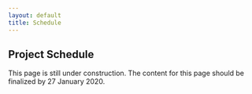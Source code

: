 ```yaml
---
layout: default
title: Schedule
---
```


## Project Schedule

This page is still under construction. The content for this page should be finalized by 27 January 2020.
